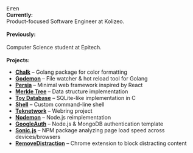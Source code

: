 <samp>Eren</samp>
<br>
<b>Currently:</b>
<br>
Product-focused Software Engineer at Kolizeo.
<br><br>
<b>Previously:</b>
<br><br>
Computer Science student at Epitech.
<br><br>
<b>Projects:</b>
<ul>
  <li><b><a href="https://github.com/erenworld/chalk">Chalk</a></b> – Golang package for color formatting</li>
  <li><b><a href="https://github.com/erenworld/godemon">Godemon</a></b> – File watcher & hot reload tool for Golang</li>
  <li><b><a href="https://github.com/erenworld/persia">Persia</a></b> – Minimal web framework inspired by React</li>
  <li><b><a href="https://github.com/erenworld/merkel-tree">Merkle Tree</a></b> – Data structure implementation</li>
  <li><b><a href="https://github.com/erenworld/toy-database">Toy Database</a></b> – SQLite-like implementation in C</li>
  <li><b><a href="https://github.com/erenworld/shell">Shell</a></b> – Custom command-line shell</li>
  <li><b><a href="https://github.com/erenworld/teknetwork">Teknetwork</a></b> – Webring project</li>
  <li><b><a href="https://github.com/erenworld/nodemon">Nodemon</a></b> – Node.js reimplementation</li>
  <li><b><a href="https://github.com/erenworld/googleauth">GoogleAuth</a></b> – Node.js & MongoDB authentication template</li>
  <li><b><a href="https://github.com/erenworld/sonic.js">Sonic.js</a></b> – NPM package analyzing page load speed across devices/browsers</li>
  <li><b><a href="https://github.com/erenworld/removedistraction">RemoveDistraction</a></b> – Chrome extension to block distracting content</li>
</ul>
